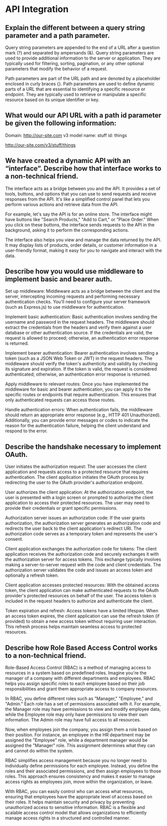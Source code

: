 #  API Integration

## Explain the different between a query string parameter and a path parameter.

Query string parameters are appended to the end of a URL after a question mark (?) and separated by ampersands (&).  Query string parameters are used to provide additional information to the server or application. They are typically used for filtering, sorting, pagination, or any other optional parameters that modify the behavior of a request. 

Path parameters are part of the URL path and are denoted by a placeholder enclosed in curly braces {}. Path parameters are used to define dynamic parts of a URL that are essential to identifying a specific resource or endpoint. They are typically used to retrieve or manipulate a specific resource based on its unique identifier or key.

## What would our API URL with a path id parameter be given the following information:
Domain: http://our-site.com
v3
model name: stuff
id: things

http://our-site.com/v3/stuff/things

## We have created a dynamic API with an “interface”. Describe how that interface works to a non-technical friend.

The interface acts as a bridge between you and the API. It provides a set of tools, buttons, and options that you can use to send requests and receive responses from the API. It's like a simplified control panel that lets you perform various actions and retrieve data from the API.

For example, let's say the API is for an online store. The interface might have buttons like "Search Products," "Add to Cart," or "Place Order." When you click on these buttons, the interface sends requests to the API in the background, asking it to perform the corresponding actions.

The interface also helps you view and manage the data returned by the API. It may display lists of products, order details, or customer information in a user-friendly format, making it easy for you to navigate and interact with the data.

## Describe how you would use middleware to implement basic and bearer auth.

Set up middleware: Middleware acts as a bridge between the client and the server, intercepting incoming requests and performing necessary authentication checks. You'll need to configure your server framework (such as Express.js) to use middleware for authentication.

Implement basic authentication: Basic authentication involves sending the username and password in the request headers. The middleware should extract the credentials from the headers and verify them against a user database or other authentication source. If the credentials are valid, the request is allowed to proceed; otherwise, an authentication error response is returned.

Implement bearer authentication: Bearer authentication involves sending a token (such as a JSON Web Token or JWT) in the request headers. The middleware should verify the token's authenticity and validity by checking its signature and expiration. If the token is valid, the request is considered authenticated; otherwise, an authentication error response is returned.

Apply middleware to relevant routes: Once you have implemented the middleware for basic and bearer authentication, you can apply it to the specific routes or endpoints that require authentication. This ensures that only authenticated requests can access those routes.

Handle authentication errors: When authentication fails, the middleware should return an appropriate error response (e.g., HTTP 401 Unauthorized). Additionally, you can provide error messages or codes to indicate the reason for the authentication failure, helping the client understand and respond to the error.

## Describe the handshake necessary to implement OAuth.

User initiates the authorization request: The user accesses the client application and requests access to a protected resource that requires authentication. The client application initiates the OAuth process by redirecting the user to the OAuth provider's authorization endpoint.

User authorizes the client application: At the authorization endpoint, the user is presented with a login screen or prompted to authorize the client application to access their protected resources. The user may need to provide their credentials or grant specific permissions.

Authorization server issues an authorization code: If the user grants authorization, the authorization server generates an authorization code and redirects the user back to the client application's redirect URI. The authorization code serves as a temporary token and represents the user's consent.

Client application exchanges the authorization code for tokens: The client application receives the authorization code and securely exchanges it with the authorization server for access tokens. This exchange typically involves making a server-to-server request with the code and client credentials. The authorization server validates the code and issues an access token and optionally a refresh token.

Client application accesses protected resources: With the obtained access token, the client application can make authenticated requests to the OAuth provider's protected resources on behalf of the user. The access token is included in the request headers to authorize and authenticate the client.

Token expiration and refresh: Access tokens have a limited lifespan. When an access token expires, the client application can use the refresh token (if provided) to obtain a new access token without requiring user interaction. This refresh process helps maintain seamless access to protected resources.

## Describe how Role Based Access Control works to a non-technical friend.

Role-Based Access Control (RBAC) is a method of managing access to resources in a system based on predefined roles. Imagine you're the manager of a company with different departments and employees. RBAC helps you assign specific roles to each employee based on their job responsibilities and grant them appropriate access to company resources.

In RBAC, you define different roles such as "Manager," "Employee," and "Admin." Each role has a set of permissions associated with it. For example, the Manager role may have permissions to view and modify employee data, while the Employee role may only have permissions to view their own information. The Admin role may have full access to all resources.

Now, when employees join the company, you assign them a role based on their position. For instance, an employee in the HR department may be assigned the "Employee" role, while a department manager would be assigned the "Manager" role. This assignment determines what they can and cannot do within the system.

RBAC simplifies access management because you no longer need to individually define permissions for each employee. Instead, you define the roles and their associated permissions, and then assign employees to those roles. This approach ensures consistency and makes it easier to manage access rights as employees join, move within the organization, or leave.

With RBAC, you can easily control who can access what resources, ensuring that employees have the appropriate level of access based on their roles. It helps maintain security and privacy by preventing unauthorized access to sensitive information. RBAC is a flexible and scalable access control model that allows organizations to efficiently manage access rights in a structured and controlled manner.

